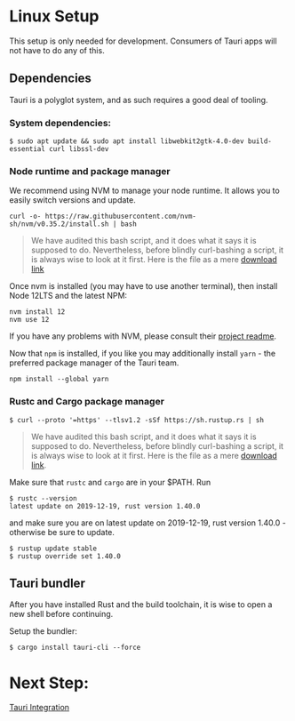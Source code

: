 # Linux Setup

This setup is only needed for development. Consumers of Tauri apps will not have
to do any of this.

## Dependencies

Tauri is a polyglot system, and as such requires a good deal of tooling.

### System dependencies:

```
$ sudo apt update && sudo apt install libwebkit2gtk-4.0-dev build-essential curl libssl-dev
```

### Node runtime and package manager

We recommend using NVM to manage your node runtime. It allows you to easily
switch versions and update.

```
curl -o- https://raw.githubusercontent.com/nvm-sh/nvm/v0.35.2/install.sh | bash
```

> We have audited this bash script, and it does what it says it is supposed to
> do. Nevertheless, before blindly curl-bashing a script, it is always wise to
> look at it first. Here is the file as a mere
> [download link](https://raw.githubusercontent.com/nvm-sh/nvm/v0.35.2/install.sh)

Once nvm is installed (you may have to use another terminal), then install Node
12LTS and the latest NPM:

```
nvm install 12
nvm use 12
```

If you have any problems with NVM, please consult their
[project readme](https://github.com/nvm-sh/nvm).

Now that `npm` is installed, if you like you may additionally install `yarn` -
the preferred package manager of the Tauri team.

```
npm install --global yarn
```

### Rustc and Cargo package manager

```
$ curl --proto '=https' --tlsv1.2 -sSf https://sh.rustup.rs | sh
```

> We have audited this bash script, and it does what it says it is supposed to
> do. Nevertheless, before blindly curl-bashing a script, it is always wise to
> look at it first. Here is the file as a mere
> [download link](https://sh.rustup.rs).

Make sure that `rustc` and `cargo` are in your $PATH. Run

```
$ rustc --version
latest update on 2019-12-19, rust version 1.40.0
```

and make sure you are on latest update on 2019-12-19, rust version 1.40.0 -
otherwise be sure to update.

```
$ rustup update stable
$ rustup override set 1.40.0
```

## Tauri bundler

After you have installed Rust and the build toolchain, it is wise to open a new
shell before continuing.

Setup the bundler:

```
$ cargo install tauri-cli --force
```

# Next Step:

[Tauri Integration](https://github.com/tauri-apps/tauri/wiki/05.-Tauri-Integration)
